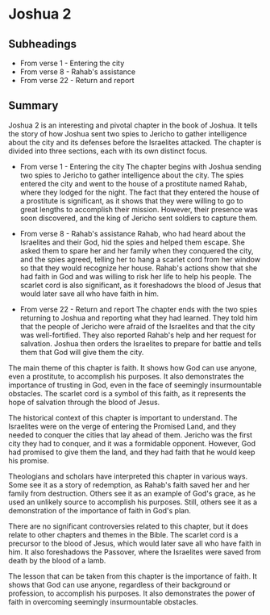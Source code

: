 # Joshua 2

## Subheadings

* From verse 1 - Entering the city
* From verse 8 - Rahab's assistance
* From verse 22 - Return and report

## Summary

Joshua 2 is an interesting and pivotal chapter in the book of Joshua. It tells the story of how Joshua sent two spies to Jericho to gather intelligence about the city and its defenses before the Israelites attacked. The chapter is divided into three sections, each with its own distinct focus.

* From verse 1 - Entering the city
The chapter begins with Joshua sending two spies to Jericho to gather intelligence about the city. The spies entered the city and went to the house of a prostitute named Rahab, where they lodged for the night. The fact that they entered the house of a prostitute is significant, as it shows that they were willing to go to great lengths to accomplish their mission. However, their presence was soon discovered, and the king of Jericho sent soldiers to capture them.

* From verse 8 - Rahab's assistance
Rahab, who had heard about the Israelites and their God, hid the spies and helped them escape. She asked them to spare her and her family when they conquered the city, and the spies agreed, telling her to hang a scarlet cord from her window so that they would recognize her house. Rahab's actions show that she had faith in God and was willing to risk her life to help his people. The scarlet cord is also significant, as it foreshadows the blood of Jesus that would later save all who have faith in him.

* From verse 22 - Return and report
The chapter ends with the two spies returning to Joshua and reporting what they had learned. They told him that the people of Jericho were afraid of the Israelites and that the city was well-fortified. They also reported Rahab's help and her request for salvation. Joshua then orders the Israelites to prepare for battle and tells them that God will give them the city.

The main theme of this chapter is faith. It shows how God can use anyone, even a prostitute, to accomplish his purposes. It also demonstrates the importance of trusting in God, even in the face of seemingly insurmountable obstacles. The scarlet cord is a symbol of this faith, as it represents the hope of salvation through the blood of Jesus.

The historical context of this chapter is important to understand. The Israelites were on the verge of entering the Promised Land, and they needed to conquer the cities that lay ahead of them. Jericho was the first city they had to conquer, and it was a formidable opponent. However, God had promised to give them the land, and they had faith that he would keep his promise.

Theologians and scholars have interpreted this chapter in various ways. Some see it as a story of redemption, as Rahab's faith saved her and her family from destruction. Others see it as an example of God's grace, as he used an unlikely source to accomplish his purposes. Still, others see it as a demonstration of the importance of faith in God's plan.

There are no significant controversies related to this chapter, but it does relate to other chapters and themes in the Bible. The scarlet cord is a precursor to the blood of Jesus, which would later save all who have faith in him. It also foreshadows the Passover, where the Israelites were saved from death by the blood of a lamb.

The lesson that can be taken from this chapter is the importance of faith. It shows that God can use anyone, regardless of their background or profession, to accomplish his purposes. It also demonstrates the power of faith in overcoming seemingly insurmountable obstacles.